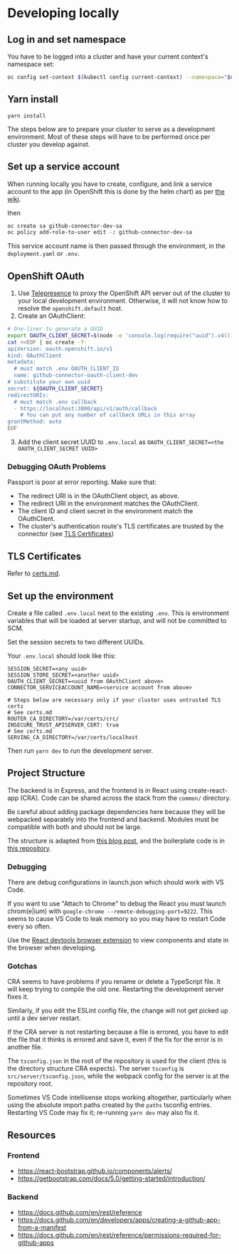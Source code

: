 # Developing locally

## Log in and set namespace

You have to be logged into a cluster and have your current context's namespace set:

```sh
oc config set-context $(kubectl config current-context) --namespace="$namespace"
```

## Yarn install
`yarn install`

The steps below are to prepare your cluster to serve as a development environment. Most of these steps will have to be performed once per cluster you develop against.

## Set up a service account

When running locally you have to create, configure, and link a service account to the app (in OpenShift this is done by the helm chart) as per [the wiki](https://github.com/redhat-actions/oc-login/wiki/Using-a-Service-Account-for-GitHub-Actions).

then

```sh
oc create sa github-connector-dev-sa
oc policy add-role-to-user edit -z github-connector-dev-sa
```

This service account name is then passed through the environment, in the `deployment.yaml` or `.env`.

## OpenShift OAuth
1. Use [Telepresence](https://www.telepresence.io/docs/latest/howtos/intercepts/) to proxy the OpenShift API server out of the cluster to your local development environment. Otherwise, it will not know how to resolve the `openshift.default` host.
2. Create an OAuthClient:
```sh
# One-liner to generate a UUID
export OAUTH_CLIENT_SECRET=$(node -e 'console.log(require("uuid").v4())') && echo "$OAUTH_CLIENT_SECRET"
cat <<EOF | oc create -f-
apiVersion: oauth.openshift.io/v1
kind: OAuthClient
metadata:
  # must match .env OAUTH_CLIENT_ID
  name: github-connector-oauth-client-dev
# substitute your own uuid
secret: ${OAUTH_CLIENT_SECRET}
redirectURIs:
  # must match .env callback
  - https://localhost:3000/api/v1/auth/callback
	# You can put any number of callback URLs in this array
grantMethod: auto
EOF
```
3. Add the client secret UUID to `.env.local` as `OAUTH_CLIENT_SECRET=<the OAUTH_CLIENT_SECRET UUID>`

### Debugging OAuth Problems
Passport is poor at error reporting. Make sure that:
- The redirect URI is in the OAuthClient object, as above.
- The redirect URI in the environment matches the OAuthClient.
- The client ID and client secret in the environment match the OAuthClient.
- The cluster's authentication route's TLS certificates are trusted by the connector (see [TLS Certificates](./certs.md))

## TLS Certificates

Refer to [certs.md](./certs.md).

<a id="environment"></a>

## Set up the environment
Create a file called `.env.local` next to the existing `.env`. This is environment variables that will be loaded at server startup, and will not be committed to SCM.

Set the session secrets to two different UUIDs.

Your `.env.local` should look like this:

```properties
SESSION_SECRET=<any uuid>
SESSION_STORE_SECRET=<another uuid>
OAUTH_CLIENT_SECRET=<uuid from OAuthClient above>
CONNECTOR_SERVICEACCOUNT_NAME=<service account from above>

# Steps below are necessary only if your cluster uses untrusted TLS certs
# See certs.md
ROUTER_CA_DIRECTORY=/var/certs/crc/
INSECURE_TRUST_APISERVER_CERT: true
# See certs.md
SERVING_CA_DIRECTORY=/var/certs/localhost
```

Then run `yarn dev` to run the development server.

## Project Structure

The backend is in Express, and the frontend is in React using create-react-app (CRA). Code can be shared across the stack from the `common/` directory.

Be careful about adding package dependencies here because they will be webpacked separately into the frontend and backend. Modules must be compatible with both and should not be large.

The structure is adapted from [this blog post](https://spin.atomicobject.com/2020/08/17/cra-express-share-code), and the boilerplate code is in [this repository](https://github.com/gvanderclay/cra-express).


### Debugging
There are debug configurations in launch.json which should work with VS Code.

If you want to use "Attach to Chrome" to debug the React you must launch chrom(e|ium) with `google-chrome --remote-debugging-port=9222`. This seems to cause VS Code to leak memory so you may have to restart Code every so often.

Use the [React devtools browser extension](https://chrome.google.com/webstore/detail/react-developer-tools/fmkadmapgofadopljbjfkapdkoienihi?hl=en) to view components and state in the browser when developing.

### Gotchas
CRA seems to have problems if you rename or delete a TypeScript file. It will keep trying to compile the old one. Restarting the development server fixes it.

Similarly, if you edit the ESLint config file, the change will not get picked up until a dev server restart.

If the CRA server is not restarting because a file is errored, you have to edit the file that it thinks is errored and save it, even if the fix for the error is in another file.

The `tsconfig.json` in the root of the repository is used for the client (this is the directory structure CRA expects). The server `tsconfig` is `src/server/tsconfig.json`, while the webpack config for the server is at the repository root.

Sometimes VS Code intellisense stops working altogether, particularly when using the absolute import paths created by the `paths` tsconfig entries. Restarting VS Code may fix it; re-running `yarn dev` may also fix it.

## Resources

### Frontend
- https://react-bootstrap.github.io/components/alerts/
- https://getbootstrap.com/docs/5.0/getting-started/introduction/

### Backend
- https://docs.github.com/en/rest/reference
- https://docs.github.com/en/developers/apps/creating-a-github-app-from-a-manifest
- https://docs.github.com/en/rest/reference/permissions-required-for-github-apps
